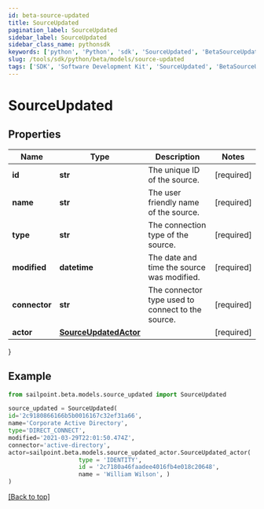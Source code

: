 ```yaml
---
id: beta-source-updated
title: SourceUpdated
pagination_label: SourceUpdated
sidebar_label: SourceUpdated
sidebar_class_name: pythonsdk
keywords: ['python', 'Python', 'sdk', 'SourceUpdated', 'BetaSourceUpdated'] 
slug: /tools/sdk/python/beta/models/source-updated
tags: ['SDK', 'Software Development Kit', 'SourceUpdated', 'BetaSourceUpdated']
---
```


# SourceUpdated


## Properties

Name | Type | Description | Notes
------------ | ------------- | ------------- | -------------
**id** | **str** | The unique ID of the source. | [required]
**name** | **str** | The user friendly name of the source. | [required]
**type** | **str** | The connection type of the source. | [required]
**modified** | **datetime** | The date and time the source was modified. | [required]
**connector** | **str** | The connector type used to connect to the source. | [required]
**actor** | [**SourceUpdatedActor**](source-updated-actor) |  | [required]
}

## Example

```python
from sailpoint.beta.models.source_updated import SourceUpdated

source_updated = SourceUpdated(
id='2c9180866166b5b0016167c32ef31a66',
name='Corporate Active Directory',
type='DIRECT_CONNECT',
modified='2021-03-29T22:01:50.474Z',
connector='active-directory',
actor=sailpoint.beta.models.source_updated_actor.SourceUpdated_actor(
                    type = 'IDENTITY', 
                    id = '2c7180a46faadee4016fb4e018c20648', 
                    name = 'William Wilson', )
)

```
[[Back to top]](#) 

